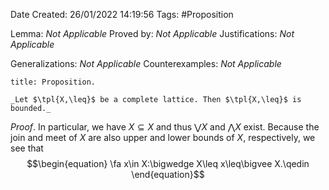 <div class="topSpace"></div>

Date Created: 26/01/2022 14:19:56
Tags: #Proposition

Lemma: _Not Applicable_
Proved by: _Not Applicable_
Justifications: _Not Applicable_

Generalizations: _Not Applicable_
Counterexamples: _Not Applicable_

``` ad-Proposition
title: Proposition.

_Let $\tpl{X,\leq}$ be a complete lattice. Then $\tpl{X,\leq}$ is bounded._

```

_Proof_. In particular, we have $X\subseteq X$ and thus $\bigvee X$ and $\bigwedge X$ exist. Because the join and meet of $X$ are also upper and lower bounds of $X$, respectively, we see that
$$\begin{equation}
    \fa x\in X:\bigwedge X\leq x\leq\bigvee X.\qedin
\end{equation}$$
